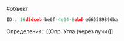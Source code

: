 #объект

```javascript
ID:: 16d5dceb-be6f-4e04-8ebd-e665589896ba
```

Определения:: [[Опр. Угла (через лучи)]]

